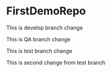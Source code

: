 # FirstDemoRepo

This is develop branch change

This is QA branch change

This is test branch change

This is second change from test branch
